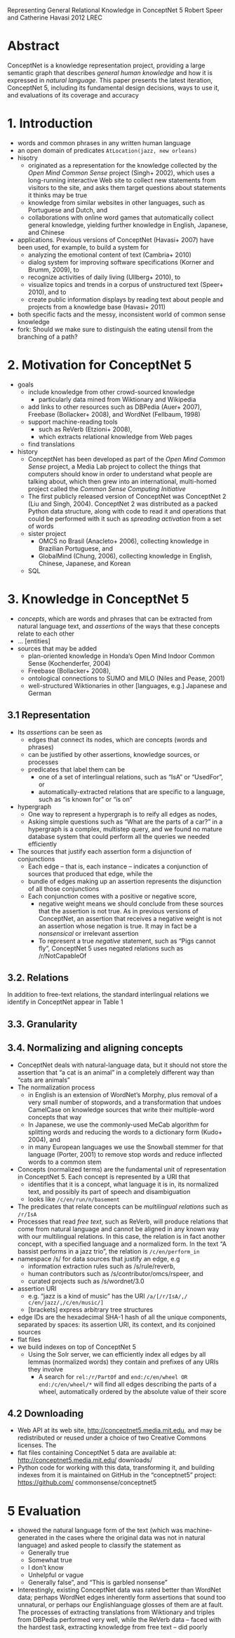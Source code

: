 Representing General Relational Knowledge in ConceptNet 5
Robert Speer and Catherine Havasi
2012 LREC

# Abstract

ConceptNet is a knowledge representation project, providing a large semantic
graph that describes _general human knowledge_ and how it is expressed in _natural
language_. This paper presents the latest iteration, ConceptNet 5, including its
fundamental design decisions, ways to use it, and evaluations of its coverage
and accuracy

# 1.  Introduction

* words and common phrases in any written human language
* an open domain of predicates `AtLocation(jazz, new orleans)`
* hisotry
  * originated as a representation for the knowledge collected by the _Open
    Mind Common Sense_ project (Singh+ 2002), which uses a long-running
    interactive Web site to collect new statements from visitors to the site,
    and asks them target questions about statements it thinks may be true
  * knowledge from similar websites in other languages, such as Portuguese and
    Dutch, and
  * collaborations with online word games that automatically collect general
    knowledge, yielding further knowledge in English, Japanese, and Chinese
* applications. Previous versions of ConceptNet (Havasi+ 2007) have been
  used, for example, to build a system for
  * analyzing the emotional content of text (Cambria+ 2010)
  * dialog system for improving software specifications 
    (Korner and Brumm, 2009), to
  * recognize activities of daily living (Ullberg+ 2010), to
  * visualize topics and trends in a corpus of unstructured text (Speer+
    2010), and to
  * create public information displays by reading text about people and
    projects from a knowledge base (Havasi+ 2011)
* both specific facts and the messy, inconsistent world of common sense
  knowledge
* fork: Should we make sure to distinguish the eating utensil from the
  branching of a path?

# 2.  Motivation for ConceptNet 5

* goals
  * include knowledge from other crowd-sourced knowledge
    * particularly data mined from Wiktionary and Wikipedia
  * add links to other resources such as DBPedia (Auer+ 2007), Freebase
    (Bollacker+ 2008), and WordNet (Fellbaum, 1998)
  * support machine-reading tools
    * such as ReVerb (Etzioni+ 2008),
    * which extracts relational knowledge from Web pages
  * find translations
* history
  * ConceptNet has been developed as part of the _Open Mind Common Sense_
    project, a Media Lab project to collect the things that computers should
    know in order to understand what people are talking about, which then grew
    into an international, multi-homed project called the _Common Sense
    Computing Initiative_
  * The first publicly released version of ConceptNet was ConceptNet 2 (Liu and
    Singh, 2004). ConceptNet 2 was distributed as a packed Python data
    structure, along with code to read it and operations that could be
    performed with it such as _spreading activation_ from a set of words
  * sister project
    * OMCS no Brasil (Anacleto+ 2006), collecting knowledge in
      Brazilian Portuguese, and
    * GlobalMind (Chung, 2006), collecting knowledge in English, Chinese,
      Japanese, and Korean
  * SQL

# 3.  Knowledge in ConceptNet 5

* _concepts_, which are words and phrases that can be extracted from natural
  language text, and _assertions_ of the ways that these concepts relate to each
  other
* ... [entities]
* sources that may be added
  * plan-oriented knowledge in Honda’s Open Mind Indoor Common Sense
    (Kochenderfer, 2004)
  * Freebase (Bollacker+ 2008),
  * ontological connections to SUMO and MILO (Niles and Pease, 2001)
  * well-structured Wiktionaries in other [languages, e.g.] Japanese and German

## 3.1 Representation

* Its _assertions_ can be seen as
  * edges that connect its nodes, which are concepts (words and phrases)
  * can be justified by other assertions, knowledge sources, or processes
  * predicates that label them can be
    * one of a set of interlingual relations, such as “IsA” or “UsedFor”, or
    * automatically-extracted relations that are specific to a language, such
      as “is known for” or “is on”
* hypergraph
  * One way to represent a hypergraph is to reify all edges as nodes,
  * Asking simple questions such as “What are the parts of a car?” in a
    hypergraph is a complex, multistep query, and we found no mature database
    system that could perform all the queries we needed efficiently
* The sources that justify each assertion form a disjunction of conjunctions
    * Each edge – that is, each instance – indicates a conjunction of sources
      that produced that edge, while the
    * bundle of edges making up an assertion represents the disjunction of all
      those conjunctions
  * Each conjunction comes with a positive or negative score,
    * negative weight means we should conclude from these sources that the
      assertion is not true.  As in previous versions of ConceptNet, an
      assertion that receives a negative weight is not an assertion whose
      negation is true.  It may in fact be a _nonsensical_ or irrelevant
      assertion
    * To represent a true _negative_ statement, such as “Pigs cannot fly”,
      ConceptNet 5 uses negated relations such as /r/NotCapableOf

## 3.2.  Relations

In addition to free-text relations, the standard interlingual relations we
identify in ConceptNet appear in Table 1

## 3.3.  Granularity

## 3.4.  Normalizing and aligning concepts

* ConceptNet deals with natural-language data, but it should not store the
  assertion that “a cat is an animal” in a completely different way than “cats
  are animals”
* The normalization process
  * in English is an extension of WordNet’s Morphy, plus removal of a very
    small number of stopwords, and a transformation that undoes CamelCase on
    knowledge sources that write their multiple-word concepts that way
  * In Japanese, we use the commonly-used MeCab algorithm for splitting words
    and reducing the words to a dictionary form (Kudo+ 2004), and
  * in many European languages we use the Snowball stemmer for that language
    (Porter, 2001) to remove stop words and reduce inflected words to a common
    stem
* Concepts (normalized terms) are the fundamental unit of representation in
  ConceptNet 5. Each concept is represented by a URI that
  * identifies that it is a concept, what language it is in, its normalized
    text, and possibly its part of speech and disambiguation
  * looks like `/c/en/run/n/basement`
* The predicates that relate concepts can be _multilingual relations_ such as
  `/r/IsA`
* Processes that read _free text_, such as ReVerb, will produce relations that
  come from natural language and cannot be aligned in any known way with our
  multilingual relations.  In this case, the relation is in fact another
  concept, with a specified language and a normalized form. In the text
  “A bassist performs in a jazz trio”, the relation is `/c/en/perform_in`
* namespace /s/ for data sources that justify an edge, e.g
  * information extraction rules such as /s/rule/reverb,
  * human contributors such as /s/contributor/omcs/rspeer, and
  * curated projects such as /s/wordnet/3.0
* assertion URI
  * e.g. “jazz is a kind of music” has the URI
    `/a/[/r/IsA/,/ c/en/jazz/,/c/en/music/]`
  * [brackets] express arbitrary tree structures
* edge IDs are the hexadecimal SHA-1 hash of all the unique components,
  separated by spaces: its assertion URI, its context, and its conjoined
  sources
* flat files
* we build indexes on top of ConceptNet 5
  * Using the Solr server, we can efficiently index all edges by all lemmas
    (normalized words) they contain and prefixes of any URIs they involve
    * A search for `rel:/r/PartOf` and `end:/c/en/wheel OR end:/c/en/wheel/*`
      will find all edges describing the parts of a wheel, automatically
      ordered by the absolute value of their score

## 4.2 Downloading

* Web API at its web site, http://conceptnet5.media.mit.edu, and may be
  redistributed or reused under a choice of two Creative Commons licenses.  The
* flat files containing ConceptNet 5 data are available at:
  http://conceptnet5.media.mit.edu/ downloads/
* Python code for working with this data, transforming it, and building indexes
  from it is maintained on GitHub in the “conceptnet5” project:
  https://github.com/ commonsense/conceptnet5

# 5 Evaluation

* showed the natural language form of the text (which was machine-generated in
  the cases where the original data was not in natural language) and asked
  people to classify the statement as
  * Generally true
  * Somewhat true
  * I don’t know
  * Unhelpful or vague
  * Generally false”, and “This is garbled nonsense”
* Interestingly, existing ConceptNet data was rated better than WordNet data;
  perhaps WordNet edges inherently form assertions that sound too unnatural,
  or perhaps our Englishlanguage glosses of them are at fault. The processes
  of extracting translations from Wiktionary and triples from DBPedia
  performed very well, while the ReVerb data – faced with the hardest task,
  extracting knowledge from free text – did poorly
